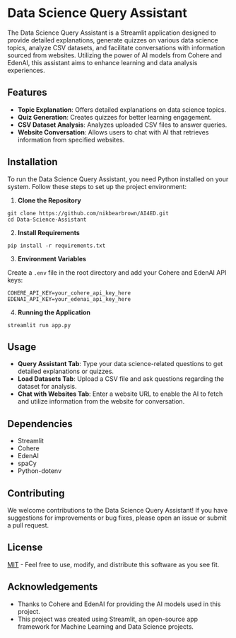 # Data Science Query Assistant

The Data Science Query Assistant is a Streamlit application designed to provide detailed explanations, generate quizzes on various data science topics, analyze CSV datasets, and facilitate conversations with information sourced from websites. Utilizing the power of AI models from Cohere and EdenAI, this assistant aims to enhance learning and data analysis experiences.

## Features

- **Topic Explanation**: Offers detailed explanations on data science topics.
- **Quiz Generation**: Creates quizzes for better learning engagement.
- **CSV Dataset Analysis**: Analyzes uploaded CSV files to answer queries.
- **Website Conversation**: Allows users to chat with AI that retrieves information from specified websites.

## Installation

To run the Data Science Query Assistant, you need Python installed on your system. Follow these steps to set up the project environment:

1. **Clone the Repository**

```
git clone https://github.com/nikbearbrown/AI4ED.git
cd Data-Science-Assistant
```


2. **Install Requirements**

```
pip install -r requirements.txt
```


3. **Environment Variables**

Create a `.env` file in the root directory and add your Cohere and EdenAI API keys:

```
COHERE_API_KEY=your_cohere_api_key_here
EDENAI_API_KEY=your_edenai_api_key_here
```


4. **Running the Application**

```
streamlit run app.py
```


## Usage

- **Query Assistant Tab**: Type your data science-related questions to get detailed explanations or quizzes.
- **Load Datasets Tab**: Upload a CSV file and ask questions regarding the dataset for analysis.
- **Chat with Websites Tab**: Enter a website URL to enable the AI to fetch and utilize information from the website for conversation.

## Dependencies

- Streamlit
- Cohere
- EdenAI
- spaCy
- Python-dotenv

## Contributing

We welcome contributions to the Data Science Query Assistant! If you have suggestions for improvements or bug fixes, please open an issue or submit a pull request.

## License

[MIT](LICENSE.md) - Feel free to use, modify, and distribute this software as you see fit.

## Acknowledgements

- Thanks to Cohere and EdenAI for providing the AI models used in this project.
- This project was created using Streamlit, an open-source app framework for Machine Learning and Data Science projects.
